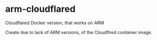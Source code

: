 # arm-cloudflared
Cloudflared Docker version, that works on ARM

Create due to lack of ARM versions, of the Cloudflred container image.

